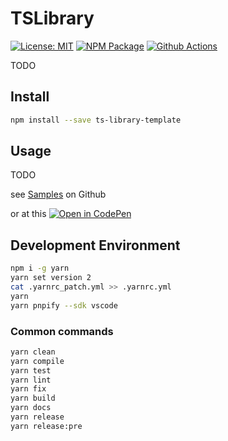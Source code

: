 # TSLibrary

[![License: MIT][mit-image]][mit-url] [![NPM Package][npm-image]][npm-url] [![Github Actions][github-actions-image]][github-actions-url]

TODO

## Install

```sh
npm install --save ts-library-template
```

## Usage

TODO

see [Samples](https://github.com/sgratzl/ts-library-template/tree/master/samples) on Github

or at this [![Open in CodePen][codepen]](https://codepen.io/sgratzl/pen/TODO)

## Development Environment

```sh
npm i -g yarn
yarn set version 2
cat .yarnrc_patch.yml >> .yarnrc.yml
yarn
yarn pnpify --sdk vscode
```

### Common commands

```sh
yarn clean
yarn compile
yarn test
yarn lint
yarn fix
yarn build
yarn docs
yarn release
yarn release:pre
```

[mit-image]: https://img.shields.io/badge/License-MIT-yellow.svg
[mit-url]: https://opensource.org/licenses/MIT
[npm-image]: https://badge.fury.io/js/ts-library-template.svg
[npm-url]: https://npmjs.org/package/sgratzl/ts-library-template
[github-actions-image]: https://github.com/sgratzl/ts-library-template/workflows/ci/badge.svg
[github-actions-url]: https://github.com/sgratzl/ts-library-template/actions
[codepen]: https://img.shields.io/badge/CodePen-open-blue?logo=codepen
[codesandbox]: https://img.shields.io/badge/CodeSandbox-open-blue?logo=codesandbox
